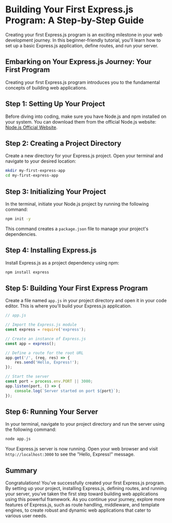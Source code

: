 # Building Your First Express.js Program: A Step-by-Step Guide

Creating your first Express.js program is an exciting milestone in your web development journey. In this beginner-friendly tutorial, you'll learn how to set up a basic Express.js application, define routes, and run your server.

## Embarking on Your Express.js Journey: Your First Program

Creating your first Express.js program introduces you to the fundamental concepts of building web applications.

## Step 1: Setting Up Your Project

Before diving into coding, make sure you have Node.js and npm installed on your system. You can download them from the official Node.js website: [Node.js Official Website](https://nodejs.org/).

## Step 2: Creating a Project Directory

Create a new directory for your Express.js project. Open your terminal and navigate to your desired location:

```sh
mkdir my-first-express-app
cd my-first-express-app
```

## Step 3: Initializing Your Project

In the terminal, initiate your Node.js project by running the following command:

```sh
npm init -y
```

This command creates a `package.json` file to manage your project's dependencies.

## Step 4: Installing Express.js

Install Express.js as a project dependency using npm:

```sh
npm install express
```

## Step 5: Building Your First Express Program

Create a file named `app.js` in your project directory and open it in your code editor. This is where you'll build your Express.js application.

```javascript
// app.js

// Import the Express.js module
const express = require('express');

// Create an instance of Express.js
const app = express();

// Define a route for the root URL
app.get('/', (req, res) => {
    res.send('Hello, Express!');
});

// Start the server
const port = process.env.PORT || 3000;
app.listen(port, () => {
    console.log(`Server started on port ${port}`);
});
```

## Step 6: Running Your Server

In your terminal, navigate to your project directory and run the server using the following command:

```sh
node app.js
```

Your Express.js server is now running. Open your web browser and visit `http://localhost:3000` to see the "Hello, Express!" message.

## Summary

Congratulations! You've successfully created your first Express.js program. By setting up your project, installing Express.js, defining routes, and running your server, you've taken the first step toward building web applications using this powerful framework. As you continue your journey, explore more features of Express.js, such as route handling, middleware, and template engines, to create robust and dynamic web applications that cater to various user needs.